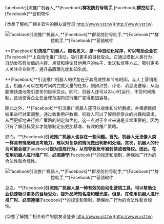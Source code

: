 facebook引流推广机器人,**[Facebook]**群发防封号助手,**[Facebook]**群控助手,**[Facebook]**营销软件

[😍想了解推广相关软件的朋友请登录 http://www.vst.tw](http://www.vst.tw)

 <center><img src="https://vst.tw/MP4/tuiguang/png/7.png" alt="facebook引流推广机器人,**[Facebook]**群发防封号助手,**[Facebook]**群控助手,**[Facebook]**营销软件"></center>

**[Facebook]**引流推广机器人，顾名思义，是一种自动化程序，可以帮助企业在**[Facebook]**上自动化推广活动，吸引更多的目标受众。它通过模拟人类行为，自动发布有价值的内容、点赞和评论其他用户的帖子、发送私信等方式，吸引更多人关注企业账号，提升品牌曝光度和知名度。

**[Facebook]**引流推广机器人的优势在于其高效性和节省时间。与人工营销相比，机器人可以在短时间内完成大量的任务，例如点赞、评论、消息发送等，从而能够快速地吸引更多的目标受众。同时，机器人还可以24小时运行，不受时间限制，这也使得企业在全球范围内进行推广变得更加容易。

除此之外，**[Facebook]**引流推广机器人还可以收集和分析数据，并根据数据结果进行对策调整。通过收集用户数据，机器人可以了解目标受众的兴趣和需求，从而更好地进行推广策略的制定和优化。这一点对于企业来说是非常重要的，因为只有了解目标受众才能够制定出更加精准、有效的推广策略。

然而，**[Facebook]**引流推广机器人也存在一些问题。首先，机器人无法像人类一样具有情感和思考能力，难以对复杂的情况做出判断和处理。其次，机器人的行为可能会被**[Facebook]**视为违规行为，从而导致账号被封禁或者降权。因此，在使用机器人进行推广时，必须遵守**[Facebook]**的规定和限制，确保推广行为的合法性和合规性。

 <center><img src="https://vst.tw/MP4/tuiguang/png/6.png" alt="facebook引流推广机器人,**[Facebook]**群发防封号助手,**[Facebook]**群控助手,**[Facebook]**营销软件"></center>

总之，**[Facebook]**引流推广机器人是一种有效的自动化营销工具，可以帮助企业快速吸引更多的目标受众，提升品牌知名度和曝光度。但是，在使用机器人进行推广时，必须遵循**[Facebook]**的规定和限制，确保推广行为的合法性和合规性。

[😍想了解推广相关软件的朋友请登录 http://www.vst.tw](http://www.vst.tw)



